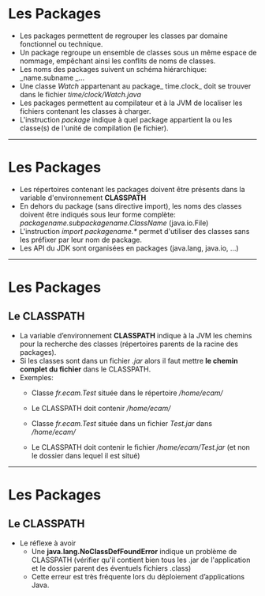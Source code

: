 
# Les Packages

- Les packages permettent de regrouper les classes par domaine fonctionnel ou technique.
- Un package regroupe un ensemble de classes sous un même espace de nommage, empêchant ainsi les conflits de noms de classes.
- Les noms des packages suivent un schéma hiérarchique: _name.subname _...
- Une classe _Watch_ appartenant au package_ time.clock_ doit se trouver dans le fichier _time/clock/Watch.java_
- Les packages permettent au compilateur et à la JVM de localiser les fichiers contenant les classes à charger.
- L'instruction _package_ indique à quel package appartient la ou les classe(s) de l'unité de compilation (le fichier).

---

# Les Packages

- Les répertoires contenant les packages doivent être présents dans la variable d'environnement **CLASSPATH**
- En dehors du package (sans directive import), les noms des classes doivent être indiqués sous leur forme complète: _packagename.subpackagename.ClassName_ (java.io.File)
- L'instruction _import packagename.*_ permet d'utiliser des classes sans les préfixer par leur nom de package.
- Les API du JDK sont organisées en packages (java.lang, java.io, ...)

---

# Les Packages
## Le CLASSPATH

- La variable d’environnement **CLASSPATH** indique à la JVM les chemins pour la recherche des classes (répertoires parents de la racine des packages).
- Si les classes sont dans un fichier _.jar_ alors il faut mettre **le chemin complet du fichier** dans le CLASSPATH.
- Exemples:
  - Classe _fr.ecam.Test_ située dans le répertoire _/home/ecam/_
  - Le CLASSPATH doit contenir _/home/ecam/_

  - Classe _fr.ecam.Test_ située dans un fichier _Test.jar_ dans _/home/ecam/_
  - Le CLASSPATH doit contenir le fichier _/home/ecam/Test.jar_ (et non le dossier dans lequel il est situé)

---

# Les Packages
## Le CLASSPATH

- Le réflexe à avoir
  - Une **java.lang.NoClassDefFoundError** indique un problème de CLASSPATH (vérifier qu'il contient bien tous les .jar de l'application et le dossier parent des éventuels fichiers .class)
  - Cette erreur est très fréquente lors du déploiement d’applications Java.
